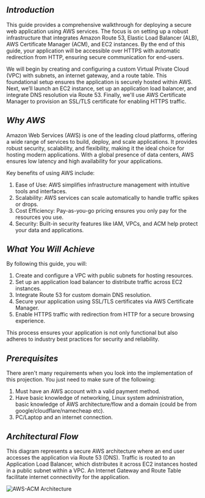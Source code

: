 ## _Introduction_

This guide provides a comprehensive walkthrough for deploying a secure web application using AWS services. The focus is on setting up a robust infrastructure that integrates Amazon Route 53, Elastic Load Balancer (ALB), 
AWS Certificate Manager (ACM), and EC2 instances. By the end of this guide, your application will be accessible over HTTPS with automatic redirection from HTTP, ensuring secure communication for end-users.

We will begin by creating and configuring a custom Virtual Private Cloud (VPC) with subnets, an internet gateway, and a route table. This foundational setup ensures the application is securely hosted within AWS. Next, we’ll launch an EC2 instance, 
set up an application load balancer, and integrate DNS resolution via Route 53. Finally, we'll use AWS Certificate Manager to provision an SSL/TLS certificate for enabling HTTPS traffic.

## _Why AWS_

Amazon Web Services (AWS) is one of the leading cloud platforms, offering a wide range of services to build, deploy, and scale applications. It provides robust security, scalability, and flexibility, making it the ideal choice 
for hosting modern applications. With a global presence of data centers, AWS ensures low latency and high availability for your applications.

Key benefits of using AWS include:

1) Ease of Use: AWS simplifies infrastructure management with intuitive tools and interfaces.
2) Scalability: AWS services can scale automatically to handle traffic spikes or drops.
3) Cost Efficiency: Pay-as-you-go pricing ensures you only pay for the resources you use.
4) Security: Built-in security features like IAM, VPCs, and ACM help protect your data and applications.

## _What You Will Achieve_

By following this guide, you will:

1) Create and configure a VPC with public subnets for hosting resources.
2) Set up an application load balancer to distribute traffic across EC2 instances.
3) Integrate Route 53 for custom domain DNS resolution.
4) Secure your application using SSL/TLS certificates via AWS Certificate Manager.
5) Enable HTTPS traffic with redirection from HTTP for a secure browsing experience.

This process ensures your application is not only functional but also adheres to industry best practices for security and reliability.

## _Prerequisites_

There aren't many requirements when you look into the implementation of this projection. You just need to make sure of the following:

1) Must have an AWS account with a valid payment method.
2) Have basic knowledge of networking, Linux system administration, basic knowledge of AWS architecture/flow and a domain (could be from google/cloudflare/namecheap etc).
3) PC/Laptop and an internet connection.

## _Architectural Flow_

This diagram represents a secure AWS architecture where an end user accesses the application via Route 53 (DNS). Traffic is routed to an Application Load Balancer, which distributes it across EC2 instances hosted in a public subnet within a VPC. An Internet Gateway and Route Table facilitate internet connectivity for the application.

![AWS-ACM Architecture](https://github.com/user-attachments/assets/06fb083d-206c-4787-a4e0-e0d42389160a)



